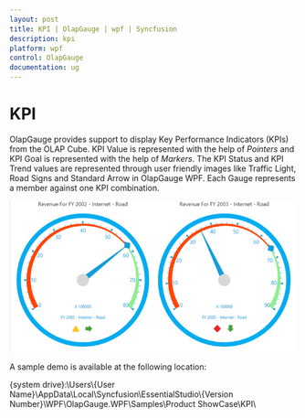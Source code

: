 ```yaml
---
layout: post
title: KPI | OlapGauge | wpf | Syncfusion
description: kpi
platform: wpf
control: OlapGauge
documentation: ug
---
```


# KPI

OlapGauge provides support to display Key Performance Indicators (KPIs) from the OLAP Cube. KPI Value is represented with the help of _Pointers_ and KPI Goal is represented with the help of _Markers_. The KPI Status and KPI Trend values are represented through user friendly images like Traffic Light, Road Signs and Standard Arrow in OlapGauge WPF. Each Gauge represents a member against one KPI combination.

![](KPI_images/KPI-image.png)

A sample demo is available at the following location:

{system drive}:\Users\\{User Name}\AppData\Local\Syncfusion\EssentialStudio\\{Version Number}\WPF\OlapGauge.WPF\Samples\Product ShowCase\KPI\